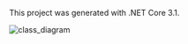 This project was generated with .NET Core 3.1.

![class_diagram](https://github.com/beheddin/OsmoseInverse-server_side/assets/72648203/21e9d9dd-5e89-4170-aaff-65d0b57759ae)
